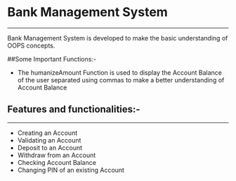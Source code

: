# Bank Management System
****
  Bank Management System is developed to make the basic understanding of OOPS concepts. 
  
  ##Some Important Functions:-
  - The humanizeAmount Function is used to display the Account Balance of the user separated using commas to make a better understanding of Account Balance
  
  
  ## Features and functionalities:-
****
  - Creating an Account
  - Validating an Account
  - Deposit to an Account
  - Withdraw from an Account
  - Checking Account Balance
  - Changing PIN of an existing Account



